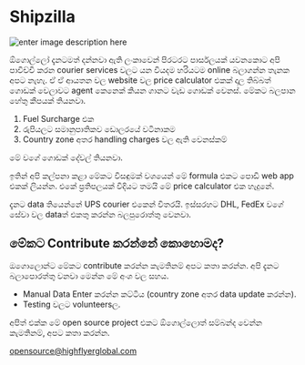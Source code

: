 
# Shipzilla

![enter image description here](https://github.com/HighFlyer-Global/Shipzilla/blob/main/shipzilla.png?raw=true)



ඕගොල්ලෝ දැනටමත්  දන්නවා ඇති ලංකාවෙන් පිරටරට පාර්සලයක් යවනකොට අපි පාවිච්චි කරන courier services වලට යන වියදම හරියටම online බලාගන්න තැනක අපට නැහැ. ඒ ඒ ආයතන වල website වල price calculator එකක් දාල තිබ්බත් ගොඩක් වෙලාවට agent කෙනෙක් කියන ගානට වැඩ ගොඩක් වෙනස්. මේකට බලපාන හේතු කීපයක් තියනවා.

 1. Fuel Surcharge එක 
 2. රුපියලට සමානුපාතිකව ඩොලරයේ වටිනාකම  
 3. Country zone අතර handling charges වල ඇති වෙනස්කම් 

මේ වගේ ගොඩක් දේවල් තියනවා.

ඉතින් අපි කල්පනා කළා මේකට විසඳුමක් වශයෙන් මේ formula එකට පොඩි web app එකක් ලියන්න. එකේ ප්‍රතිපලයක් විදියට තමයි මේ price calculator එක හැදුනේ. 

දැනට data තියෙන්නේ UPS courier එකෙන් විතරයි. ඉස්සරහට DHL, FedEx වගේ සේවා වල dataත් එකතු කරන්න බලපුරොත්තු වෙනවා. 

## මේකට Contribute කරන්නේ කොහොමද?
ඔගොලොන්ට මේකට contribute කරන්න කැමතිනම් අපට කතා කරන්න. අපි දැනට බලාපොරත්තු වනවා මෙන්න මේ අංශ වල සහය.

 - Manual Data Enter කරන්න කට්ටිය (country zone අතර data update කරන්න).
 - Testing වලට volunteersල. 

අපිත් එක්ක මේ open source project එකට ඕගොල්ලොත් සම්බන්ද වෙන්න කැමතිනම්, අපට කතා කරන්න.

opensource@highflyerglobal.com 
